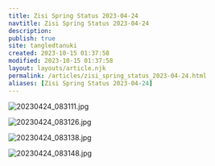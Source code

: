 ```yaml
---
title: Zisi Spring Status 2023-04-24
navtitle: Zisi Spring Status 2023-04-24
description: 
publish: true
site: tangledtanuki
created: 2023-10-15 01:37:58
modified: 2023-10-15 01:37:58
layout: layouts/article.njk
permalink: /articles/zisi_spring_status_2023-04-24.html
aliases: [Zisi Spring Status 2023-04-24]
---
```



![20230424_083111.jpg](/img/20230424_083111.jpg)  

![20230424_083126.jpg](/img/20230424_083126.jpg)

![20230424_083138.jpg](/img/20230424_083138.jpg)

![20230424_083148.jpg](/img/20230424_083148.jpg)